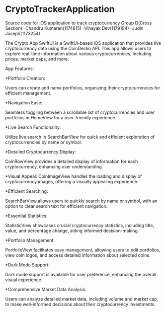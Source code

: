 # CryptoTrackerApplication
 
Source code for iOS application to track cryptocurrency
Group D(Cross Section)
-Chandru Kumaran(1174815)
-Vinayak Dev(1179194)
-Judin Joseph(1173254)





The Crypto App SwiftUI is a SwiftUI-based iOS application that provides live cryptocurrency data using the CoinGecko API. This app allows users to explore real-time information about various cryptocurrencies, including prices, market caps, and more.

App Features:

*Portfolio Creation:

Users can create and name portfolios, organizing their cryptocurrencies for efficient management.

*Navigation Ease:

Seamless toggling between a scrollable list of cryptocurrencies and user portfolios in HomeView for a user-friendly experience.

*Live Search Functionality:

Utilize live search in SearchBarView for quick and efficient exploration of cryptocurrencies by name or symbol.

*Detailed Cryptocurrency Display:

CoinRowView provides a detailed display of information for each cryptocurrency, enhancing user understanding.

*Visual Appeal:
CoinImageView handles the loading and display of cryptocurrency images, offering a visually appealing experience.

*Efficient Searching:

SearchBarView allows users to quickly search by name or symbol, with an option to clear search text for efficient navigation.

*Essential Statistics:

StatisticView showcases crucial cryptocurrency statistics, including title, value, and percentage change, aiding informed decision-making.

*Portfolio Management:

PortfolioView facilitates easy management, allowing users to edit portfolios, view coin logos, and access detailed information about selected coins.

*Dark Mode Support:

Dark mode support is available for user preference, enhancing the overall visual experience.

*Comprehensive Market Data Analysis:

Users can analyze detailed market data, including volume and market cap, to make well-informed decisions about their cryptocurrency investments.
